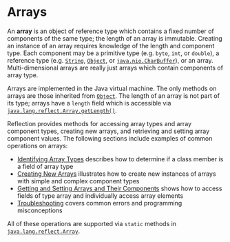 
# Arrays

An **array** is an object of reference type which contains a fixed number of components of the same type; the length of an array is immutable. Creating an instance of an array requires knowledge of the length and component type. Each component may be a primitive type (e.g. `byte`, `int`, or `double`), a reference type (e.g. 
[`String`](https://docs.oracle.com/javase/8/docs/api/java/lang/String.html), 
[`Object`](https://docs.oracle.com/javase/8/docs/api/java/lang/Object.html), or 
[`java.nio.CharBuffer`](https://docs.oracle.com/javase/8/docs/api/java/nio/CharBuffer.html)), or an array. Multi-dimensional arrays are really just arrays which contain components of array type.

Arrays are implemented in the Java virtual machine. The only methods on arrays are those inherited from 
[`Object`](https://docs.oracle.com/javase/8/docs/api/java/lang/Object.html). The length of an array is not part of its type; arrays have a `length` field which is accessible via 
[`java.lang.reflect.Array.getLength()`](https://docs.oracle.com/javase/8/docs/api/java/lang/reflect/Array.html#getLength-java.lang.Object-).

Reflection provides methods for accessing array types and array component types, creating new arrays, and retrieving and setting array component values. The following sections include examples of common operations on arrays:

- [Identifying Array Types](arrayComponents.html) describes how to determine if a class member is a field of array type
- [Creating New Arrays](arrayInstance.html) illustrates how to create new instances of arrays with simple and complex component types
- [Getting and Setting Arrays and Their Components](arraySetGet.html) shows how to access fields of type array and individually access array elements
- [Troubleshooting](arrayTrouble.html) covers common errors and programming misconceptions

All of these operations are supported via `static` methods in 
[`java.lang.reflect.Array`](https://docs.oracle.com/javase/8/docs/api/java/lang/reflect/Array.html).
